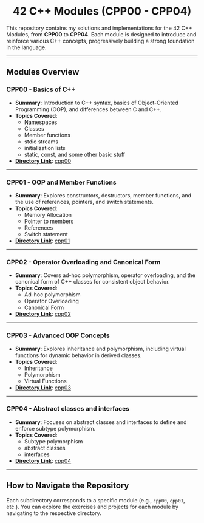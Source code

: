 # <div align="center"> 42 C++ Modules (CPP00 - CPP04) </div>

This repository contains my solutions and implementations for the 42 C++ Modules, from **CPP00** to **CPP04**. Each module is designed to introduce and reinforce various C++ concepts, progressively building a strong foundation in the language.

---

## **Modules Overview**

### **CPP00 - Basics of C++**
- **Summary**: Introduction to C++ syntax, basics of Object-Oriented Programming (OOP), and differences between C and C++.
- **Topics Covered**:
  - Namespaces
  - Classes
  - Member functions
  - stdio streams
  - initialization lists
  - static, const, and some other basic stuff
- **[Directory Link](./cpp00/)**: [cpp00](./cpp00/)

---

### **CPP01 - OOP and Member Functions**
- **Summary**: Explores constructors, destructors, member functions, and the use of references, pointers, and switch statements.
- **Topics Covered**:
  - Memory Allocation
  - Pointer to members
  - References
  - Switch statement
- **[Directory Link](./cpp01/)**: [cpp01](./cpp01/)

---

### **CPP02 - Operator Overloading and Canonical Form**
- **Summary**: Covers ad-hoc polymorphism, operator overloading, and the canonical form of C++ classes for consistent object behavior.
- **Topics Covered**:
  - Ad-hoc polymorphism
  - Operator Overloading
  - Canonical Form
- **[Directory Link](./cpp02/)**: [cpp02](./cpp02/)

---

### **CPP03 - Advanced OOP Concepts**
- **Summary**: Explores inheritance and polymorphism, including virtual functions for dynamic behavior in derived classes.
- **Topics Covered**:
  - Inheritance
  - Polymorphism
  - Virtual Functions
- **[Directory Link](./cpp03/)**: [cpp03](./cpp03/)

---

### **CPP04 - Abstract classes and interfaces**
- **Summary**: Focuses on abstract classes and interfaces to define and enforce subtype polymorphism.
- **Topics Covered**:
  - Subtype polymorphism
  - abstract classes
  - interfaces
- **[Directory Link](./cpp04/)**: [cpp04](./cpp04/)

---

## **How to Navigate the Repository**

Each subdirectory corresponds to a specific module (e.g., `cpp00`, `cpp01`, etc.). You can explore the exercises and projects for each module by navigating to the respective directory.
